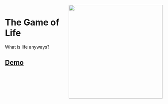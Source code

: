 <img align="right" height="300px" src="https://github.com/astone2014/astone2014/raw/main/cgol.gif">

# The Game of Life
What is life anyways?

## [Demo](http://life.austen.info/)
